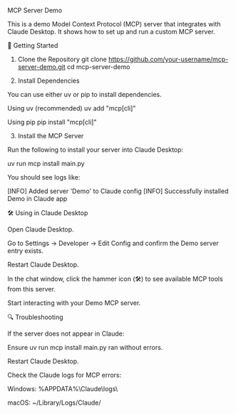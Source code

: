 MCP Server Demo

This is a demo Model Context Protocol (MCP)
 server that integrates with Claude Desktop. It shows how to set up and run a custom MCP server.

🚀 Getting Started
1. Clone the Repository
git clone https://github.com/your-username/mcp-server-demo.git
cd mcp-server-demo

2. Install Dependencies

You can use either uv or pip to install dependencies.

Using uv (recommended)
uv add "mcp[cli]"

Using pip
pip install "mcp[cli]"

3. Install the MCP Server

Run the following to install your server into Claude Desktop:

uv run mcp install main.py


You should see logs like:

[INFO] Added server 'Demo' to Claude config
[INFO] Successfully installed Demo in Claude app

🛠 Using in Claude Desktop

Open Claude Desktop.

Go to Settings → Developer → Edit Config and confirm the Demo server entry exists.

Restart Claude Desktop.

In the chat window, click the hammer icon (🛠️) to see available MCP tools from this server.

Start interacting with your Demo MCP server.

🔍 Troubleshooting

If the server does not appear in Claude:

Ensure uv run mcp install main.py ran without errors.

Restart Claude Desktop.

Check the Claude logs for MCP errors:

Windows: %APPDATA%\Claude\logs\

macOS: ~/Library/Logs/Claude/